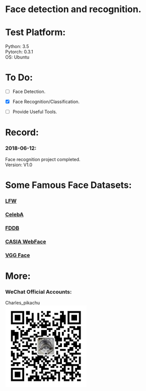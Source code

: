 # Face detection and recognition.


# Test Platform:
Python: 3.5  
Pytorch: 0.3.1  
OS: Ubuntu  


# To Do:
- [ ] Face Detection.
- [x] Face Recognition/Classification.
- [ ] Provide Useful Tools.


# Record:
### 2018-06-12: 
Face recognition project completed.  
Version: V1.0  


# Some Famous Face Datasets:
### [LFW](http://vis-www.cs.umass.edu/lfw/ )
### [CelebA](http://mmlab.ie.cuhk.edu.hk/projects/CelebA.html)
### [FDDB](http://vis-www.cs.umass.edu/fddb/)
### [CASIA WebFace](http://www.cbsr.ia.ac.cn/english/CASIA-WebFace-Database.html)
### [VGG Face](http://www.robots.ox.ac.uk/~vgg/software/vgg_face/)


# More:
### WeChat Official Accounts:
Charles_pikachu  
![img](pikachu.jpg)